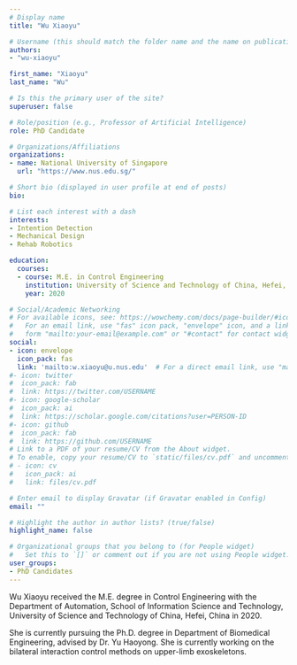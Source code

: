 ```yaml
---
# Display name
title: "Wu Xiaoyu"

# Username (this should match the folder name and the name on publications)
authors:
- "wu-xiaoyu"

first_name: "Xiaoyu"
last_name: "Wu"

# Is this the primary user of the site?
superuser: false

# Role/position (e.g., Professor of Artificial Intelligence)
role: PhD Candidate

# Organizations/Affiliations
organizations:
- name: National University of Singapore
  url: "https://www.nus.edu.sg/"

# Short bio (displayed in user profile at end of posts)
bio: 

# List each interest with a dash
interests:
- Intention Detection
- Mechanical Design
- Rehab Robotics

education:
  courses:
  - course: M.E. in Control Engineering
    institution: University of Science and Technology of China, Hefei, China
    year: 2020

# Social/Academic Networking
# For available icons, see: https://wowchemy.com/docs/page-builder/#icons
#   For an email link, use "fas" icon pack, "envelope" icon, and a link in the
#   form "mailto:your-email@example.com" or "#contact" for contact widget.
social:
- icon: envelope
  icon_pack: fas
  link: 'mailto:w.xiaoyu@u.nus.edu'  # For a direct email link, use "mailto:test@example.org".
#- icon: twitter
#  icon_pack: fab
#  link: https://twitter.com/USERNAME
#- icon: google-scholar
#  icon_pack: ai
#  link: https://scholar.google.com/citations?user=PERSON-ID
#- icon: github
#  icon_pack: fab
#  link: https://github.com/USERNAME
# Link to a PDF of your resume/CV from the About widget.
# To enable, copy your resume/CV to `static/files/cv.pdf` and uncomment the lines below.
# - icon: cv
#   icon_pack: ai
#   link: files/cv.pdf

# Enter email to display Gravatar (if Gravatar enabled in Config)
email: ""

# Highlight the author in author lists? (true/false)
highlight_name: false

# Organizational groups that you belong to (for People widget)
#   Set this to `[]` or comment out if you are not using People widget.
user_groups:
- PhD Candidates
---
```


Wu Xiaoyu received the M.E. degree in Control Engineering with the Department of Automation, School of Information Science and Technology, University of Science and Technology of China, Hefei, China in 2020.

She is currently pursuing the Ph.D. degree in Department of Biomedical Engineering, advised by Dr. Yu Haoyong. She is currently working on the bilateral interaction control methods on upper-limb exoskeletons.
